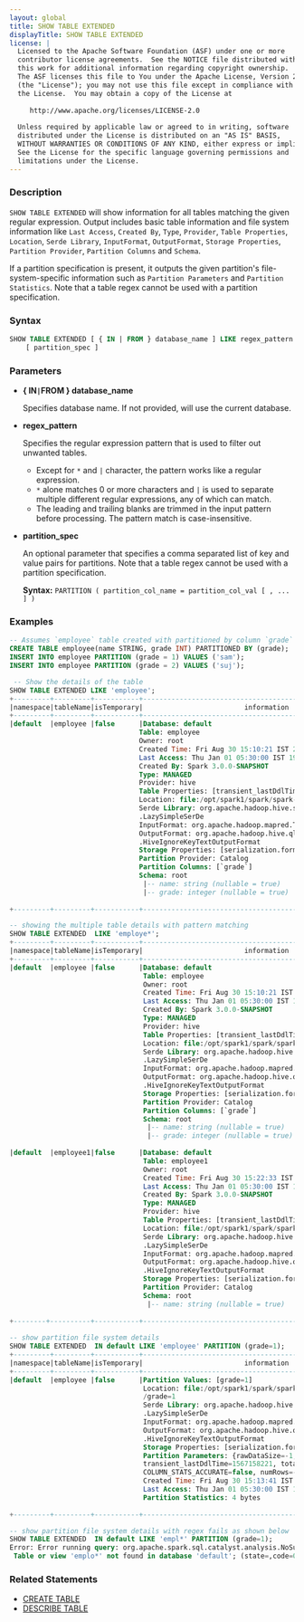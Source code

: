 ```yaml
---
layout: global
title: SHOW TABLE EXTENDED
displayTitle: SHOW TABLE EXTENDED
license: |
  Licensed to the Apache Software Foundation (ASF) under one or more
  contributor license agreements.  See the NOTICE file distributed with
  this work for additional information regarding copyright ownership.
  The ASF licenses this file to You under the Apache License, Version 2.0
  (the "License"); you may not use this file except in compliance with
  the License.  You may obtain a copy of the License at
 
     http://www.apache.org/licenses/LICENSE-2.0
 
  Unless required by applicable law or agreed to in writing, software
  distributed under the License is distributed on an "AS IS" BASIS,
  WITHOUT WARRANTIES OR CONDITIONS OF ANY KIND, either express or implied.
  See the License for the specific language governing permissions and
  limitations under the License.
---
```


### Description

`SHOW TABLE EXTENDED` will show information for all tables matching the given regular expression.
Output includes basic table information and file system information like `Last Access`, 
`Created By`, `Type`, `Provider`, `Table Properties`, `Location`, `Serde Library`, `InputFormat`, 
`OutputFormat`, `Storage Properties`, `Partition Provider`, `Partition Columns` and `Schema`.

If a partition specification is present, it outputs the given partition's file-system-specific 
information such as `Partition Parameters` and `Partition Statistics`. Note that a table regex 
cannot be used with a partition specification.

### Syntax

```sql
SHOW TABLE EXTENDED [ { IN | FROM } database_name ] LIKE regex_pattern
    [ partition_spec ]
```

### Parameters

* **{ IN`|`FROM } database_name**

    Specifies database name. If not provided, will use the current database.

* **regex_pattern**

    Specifies the regular expression pattern that is used to filter out unwanted tables.

    * Except for `*` and `|` character, the pattern works like a regular expression.
    * `*` alone matches 0 or more characters and `|` is used to separate multiple different regular expressions,
      any of which can match.
    * The leading and trailing blanks are trimmed in the input pattern before processing. The pattern match is case-insensitive.

* **partition_spec**

    An optional parameter that specifies a comma separated list of key and value pairs
    for partitions. Note that a table regex cannot be used with a partition specification.

    **Syntax:** `PARTITION ( partition_col_name = partition_col_val [ , ... ] )`

### Examples

```sql
-- Assumes `employee` table created with partitioned by column `grade`
CREATE TABLE employee(name STRING, grade INT) PARTITIONED BY (grade);
INSERT INTO employee PARTITION (grade = 1) VALUES ('sam');
INSERT INTO employee PARTITION (grade = 2) VALUES ('suj');

 -- Show the details of the table
SHOW TABLE EXTENDED LIKE 'employee';
+---------+---------+-----------+--------------------------------------------------------------+
|namespace|tableName|isTemporary|                         information                          |
+---------+---------+-----------+--------------------------------------------------------------+
|default  |employee |false      |Database: default
                                Table: employee
                                Owner: root
                                Created Time: Fri Aug 30 15:10:21 IST 2019
                                Last Access: Thu Jan 01 05:30:00 IST 1970
                                Created By: Spark 3.0.0-SNAPSHOT
                                Type: MANAGED
                                Provider: hive
                                Table Properties: [transient_lastDdlTime=1567158021]
                                Location: file:/opt/spark1/spark/spark-warehouse/employee
                                Serde Library: org.apache.hadoop.hive.serde2.lazy
                                .LazySimpleSerDe
                                InputFormat: org.apache.hadoop.mapred.TextInputFormat
                                OutputFormat: org.apache.hadoop.hive.ql.io
                                .HiveIgnoreKeyTextOutputFormat
                                Storage Properties: [serialization.format=1]
                                Partition Provider: Catalog
                                Partition Columns: [`grade`]
                                Schema: root
                                 |-- name: string (nullable = true)
                                 |-- grade: integer (nullable = true)
                                                                                                            
+---------+---------+-----------+--------------------------------------------------------------+

-- showing the multiple table details with pattern matching
SHOW TABLE EXTENDED  LIKE 'employe*';
+---------+---------+-----------+--------------------------------------------------------------+
|namespace|tableName|isTemporary|                         information                          |
+---------+---------+-----------+--------------------------------------------------------------+
|default  |employee |false      |Database: default
                                 Table: employee
                                 Owner: root
                                 Created Time: Fri Aug 30 15:10:21 IST 2019
                                 Last Access: Thu Jan 01 05:30:00 IST 1970
                                 Created By: Spark 3.0.0-SNAPSHOT
                                 Type: MANAGED
                                 Provider: hive
                                 Table Properties: [transient_lastDdlTime=1567158021]
                                 Location: file:/opt/spark1/spark/spark-warehouse/employee
                                 Serde Library: org.apache.hadoop.hive.serde2.lazy
                                 .LazySimpleSerDe
                                 InputFormat: org.apache.hadoop.mapred.TextInputFormat
                                 OutputFormat: org.apache.hadoop.hive.ql.io
                                 .HiveIgnoreKeyTextOutputFormat
                                 Storage Properties: [serialization.format=1]
                                 Partition Provider: Catalog
                                 Partition Columns: [`grade`]
                                 Schema: root
                                  |-- name: string (nullable = true)
                                  |-- grade: integer (nullable = true)
  
|default  |employee1|false      |Database: default
                                 Table: employee1
                                 Owner: root
                                 Created Time: Fri Aug 30 15:22:33 IST 2019
                                 Last Access: Thu Jan 01 05:30:00 IST 1970
                                 Created By: Spark 3.0.0-SNAPSHOT
                                 Type: MANAGED
                                 Provider: hive
                                 Table Properties: [transient_lastDdlTime=1567158753]
                                 Location: file:/opt/spark1/spark/spark-warehouse/employee1
                                 Serde Library: org.apache.hadoop.hive.serde2.lazy
                                 .LazySimpleSerDe
                                 InputFormat: org.apache.hadoop.mapred.TextInputFormat
                                 OutputFormat: org.apache.hadoop.hive.ql.io
                                 .HiveIgnoreKeyTextOutputFormat
                                 Storage Properties: [serialization.format=1]
                                 Partition Provider: Catalog
                                 Schema: root
                                  |-- name: string (nullable = true)
                                                                                                               
+--------+----------+-----------+--------------------------------------------------------------+
  
-- show partition file system details
SHOW TABLE EXTENDED  IN default LIKE 'employee' PARTITION (grade=1);
+---------+---------+-----------+--------------------------------------------------------------+
|namespace|tableName|isTemporary|                         information                          |
+---------+---------+-----------+--------------------------------------------------------------+
|default  |employee |false      |Partition Values: [grade=1]
                                 Location: file:/opt/spark1/spark/spark-warehouse/employee
                                 /grade=1
                                 Serde Library: org.apache.hadoop.hive.serde2.lazy
                                 .LazySimpleSerDe
                                 InputFormat: org.apache.hadoop.mapred.TextInputFormat
                                 OutputFormat: org.apache.hadoop.hive.ql.io
                                 .HiveIgnoreKeyTextOutputFormat
                                 Storage Properties: [serialization.format=1]
                                 Partition Parameters: {rawDataSize=-1, numFiles=1,
                                 transient_lastDdlTime=1567158221, totalSize=4,
                                 COLUMN_STATS_ACCURATE=false, numRows=-1}
                                 Created Time: Fri Aug 30 15:13:41 IST 2019
                                 Last Access: Thu Jan 01 05:30:00 IST 1970
                                 Partition Statistics: 4 bytes
                                                                                                                                                                           |
+---------+---------+-----------+--------------------------------------------------------------+

-- show partition file system details with regex fails as shown below
SHOW TABLE EXTENDED  IN default LIKE 'empl*' PARTITION (grade=1);
Error: Error running query: org.apache.spark.sql.catalyst.analysis.NoSuchTableException:
 Table or view 'emplo*' not found in database 'default'; (state=,code=0)
```

### Related Statements

* [CREATE TABLE](sql-ref-syntax-ddl-create-table.html)
* [DESCRIBE TABLE](sql-ref-syntax-aux-describe-table.html)
